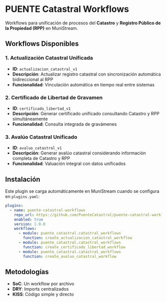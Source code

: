 # PUENTE Catastral Workflows

Workflows para unificación de procesos del **Catastro** y **Registro Público de la Propiedad (RPP)** en MuniStream.

## Workflows Disponibles

### 1. Actualización Catastral Unificada
- **ID**: `actualizacion_catastral_v1`
- **Descripción**: Actualizar registro catastral con sincronización automática bidireccional al RPP
- **Funcionalidad**: Vinculación automática en tiempo real entre sistemas

### 2. Certificado de Libertad de Gravamen
- **ID**: `certificado_libertad_v1`
- **Descripción**: Generar certificado unificado consultando Catastro y RPP simultáneamente
- **Funcionalidad**: Consulta integrada de gravámenes

### 3. Avalúo Catastral Unificado
- **ID**: `avaluo_catastral_v1`
- **Descripción**: Generar avalúo catastral considerando información completa de Catastro y RPP
- **Funcionalidad**: Valuación integral con datos unificados

## Instalación

Este plugin se carga automáticamente en MuniStream cuando se configura en `plugins.yaml`:

```yaml
plugins:
  - name: puente-catastral-workflows
    repo_url: https://github.com/PuenteCatastral/puente-catastral-workflows.git
    enabled: true
    version: 1.0.0
    workflows:
      - module: puente_catastral.catastral_workflows
        function: create_actualizacion_catastral_workflow
      - module: puente_catastral.catastral_workflows
        function: create_certificado_libertad_workflow
      - module: puente_catastral.catastral_workflows
        function: create_avaluo_catastral_workflow
```

## Metodologías

- **SoC**: Un workflow por archivo
- **DRY**: Imports centralizados
- **KISS**: Código simple y directo